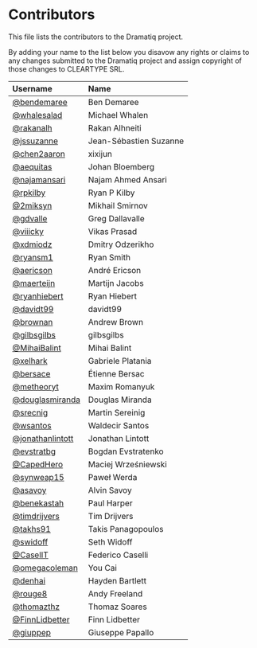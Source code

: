 # Contributors

This file lists the contributors to the Dramatiq project.

By adding your name to the list below you disavow any rights or claims
to any changes submitted to the Dramatiq project and assign copyright
of those changes to CLEARTYPE SRL.

| Username                                              | Name                   |
| :-------                                              | :---                   |
| [@bendemaree](https://github.com/bendemaree)          | Ben Demaree            |
| [@whalesalad](https://github.com/whalesalad)          | Michael Whalen         |
| [@rakanalh](https://github.com/rakanalh)              | Rakan Alhneiti         |
| [@jssuzanne](https://github.com/jssuzanne)            | Jean-Sébastien Suzanne |
| [@chen2aaron](https://github.com/chen2aaron)          | xixijun                |
| [@aequitas](https://github.com/aequitas)              | Johan Bloemberg        |
| [@najamansari](https://github.com/najamansari)        | Najam Ahmed Ansari     |
| [@rpkilby](https://github.com/rpkilby)                | Ryan P Kilby           |
| [@2miksyn](https://github.com/2miksyn)                | Mikhail Smirnov        |
| [@gdvalle](https://github.com/gdvalle)                | Greg Dallavalle        |
| [@viiicky](https://github.com/viiicky)                | Vikas Prasad           |
| [@xdmiodz](https://github.com/xdmiodz)                | Dmitry Odzerikho       |
| [@ryansm1](https://github.com/ryansm1)                | Ryan Smith             |
| [@aericson](https://github.com/aericson)              | André Ericson          |
| [@maerteijn](https://github.com/maerteijn)            | Martijn Jacobs         |
| [@ryanhiebert](https://github.com/ryanhiebert)        | Ryan Hiebert           |
| [@davidt99](https://github.com/davidt99)              | davidt99               |
| [@brownan](https://github.com/brownan)                | Andrew Brown           |
| [@gilbsgilbs](https://github.com/gilbsgilbs)          | gilbsgilbs             |
| [@MihaiBalint](https://github.com/MihaiBalint)        | Mihai Balint           |
| [@xelhark](https://github.com/xelhark)                | Gabriele Platania      |
| [@bersace](https://github.com/bersace)                | Étienne Bersac         |
| [@metheoryt](https://github.com/metheoryt)            | Maxim Romanyuk         |
| [@douglasmiranda](https://github.com/douglasmiranda)  | Douglas Miranda        |
| [@srecnig](https://github.com/srecnig)                | Martin Sereinig        |
| [@wsantos](https://github.com/wsantos)                | Waldecir Santos        |
| [@jonathanlintott](http://github.com/jonathanlintott) | Jonathan Lintott       |
| [@evstratbg](https://github.com/evstratbg)            | Bogdan Evstratenko     |
| [@CapedHero](https://github.com/CapedHero)            | Maciej Wrześniewski    |
| [@synweap15](https://github.com/synweap15)            | Paweł Werda            |
| [@asavoy](https://github.com/asavoy)                  | Alvin Savoy            |
| [@benekastah](https://github.com/benekastah)          | Paul Harper            |
| [@timdrijvers](https://github.com/timdrijvers)        | Tim Drijvers           |
| [@takhs91](https://github.com/takhs91)                | Takis Panagopoulos     |
| [@swidoff](https://github.com/swidoff)                | Seth Widoff            |
| [@CaselIT](https://github.com/CaselIT)                | Federico Caselli       |
| [@omegacoleman](https://github.com/omegacoleman)      | You Cai                |
| [@denhai](https://github.com/denhai)                  | Hayden Bartlett        |
| [@rouge8](https://github.com/rouge8)                  | Andy Freeland          |
| [@thomazthz](https://github.com/thomazthz)            | Thomaz Soares          |
| [@FinnLidbetter](https://github.com/FinnLidbetter)    | Finn Lidbetter         |
| [@giuppep](https://github.com/giuppep)                | Giuseppe Papallo       |
